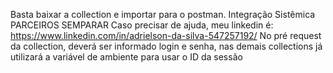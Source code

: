 Basta baixar a collection e importar para o postman.
Integração Sistêmica PARCEIROS SEMPARAR
Caso precisar de ajuda, meu linkedin é: https://www.linkedin.com/in/adrielson-da-silva-547257192/
No pré request da collection, deverá ser informado login e senha, nas demais collections já utilizará a variável de ambiente para usar o ID da sessão
